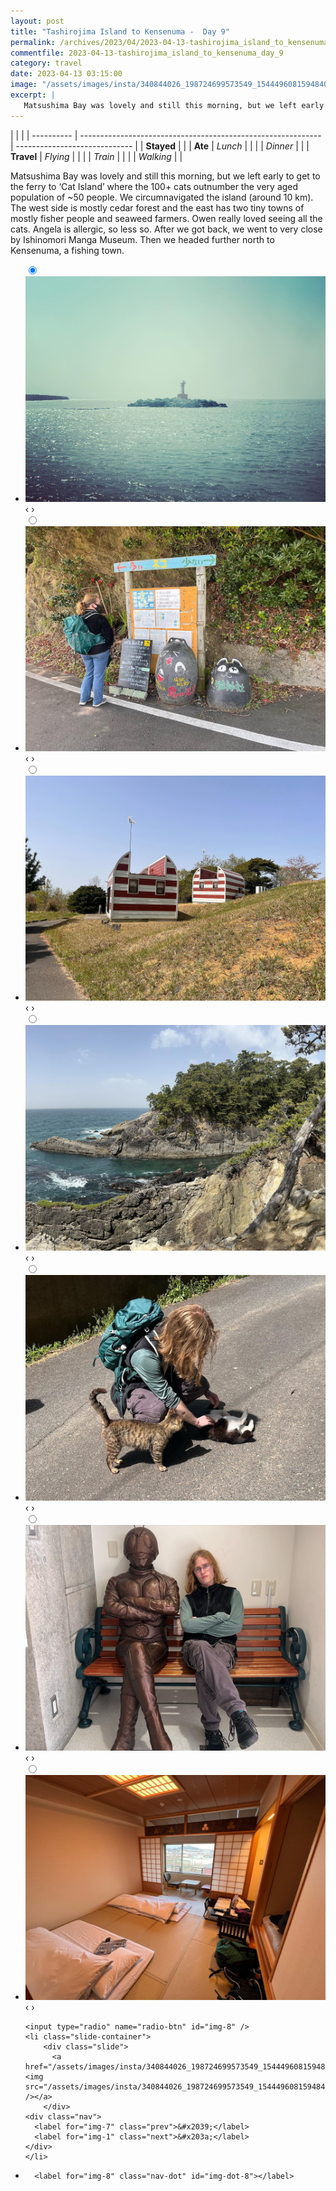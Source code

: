 ```yaml
---
layout: post
title: "Tashirojima Island to Kensenuma -  Day 9"
permalink: /archives/2023/04/2023-04-13-tashirojima_island_to_kensenuma_day_9.html
commentfile: 2023-04-13-tashirojima_island_to_kensenuma_day_9
category: travel
date: 2023-04-13 03:15:00
image: "/assets/images/insta/340844026_198724699573549_1544496081594840367_n_18225890845204313.jpg"
excerpt: |
   Matsushima Bay was lovely and still this morning, but we left early to get to the ferry to ‘Cat Island’ where the 100+ cats outnumber the very aged population of ~50 people. We circumnavigated the island (around 10 km). The west side is mostly cedar forest and the east has two tiny towns of mostly fisher people and seaweed farmers. Owen really loved seeing all the cats. Angela is allergic, so less so. After we got back, we went to very close by Ishinomori Manga Museum. Then we headed further north to Kensenuma, a fishing town.
---
```


|            |                                                              |
| ---------- | ------------------------------------------------------------ | ----------------------------- |
| **Stayed** |  |
| **Ate**    | _Lunch_                                                      |          |
|            | _Dinner_                                                     |          |
| **Travel** | _Flying_                                                     |          |
|            | _Train_                                                      |          |
|            | _Walking_                                                    |          |


 Matsushima Bay was lovely and still this morning, but we left early to get to the ferry to ‘Cat Island’ where the 100+ cats outnumber the very aged population of ~50 people. We circumnavigated the island (around 10 km). The west side is mostly cedar forest and the east has two tiny towns of mostly fisher people and seaweed farmers. Owen really loved seeing all the cats. Angela is allergic, so less so. After we got back, we went to very close by Ishinomori Manga Museum. Then we headed further north to Kensenuma, a fishing town.


<ul class="slides">
    <input type="radio" name="radio-btn" id="img-1" checked="checked" />
    <li class="slide-container">
        <div class="slide">
          <a href="/assets/images/insta/341142901_1283580922570741_7914868485290294488_n_17848656227948154.jpg"><img src="/assets/images/insta/341142901_1283580922570741_7914868485290294488_n_17848656227948154.jpg" /></a>
        </div>
    <div class="nav">
      <label for="img-8" class="prev">&#x2039;</label>
      <label for="img-2" class="next">&#x203a;</label>
    </div>
    </li>
        <input type="radio" name="radio-btn" id="img-2"  />
    <li class="slide-container">
        <div class="slide">
          <a href="/assets/images/insta/340951471_2379298528917099_2920466369619541922_n_17971326956203384.jpg"><img src="/assets/images/insta/340951471_2379298528917099_2920466369619541922_n_17971326956203384.jpg" /></a>
        </div>
    <div class="nav">
      <label for="img-1" class="prev">&#x2039;</label>
      <label for="img-3" class="next">&#x203a;</label>
    </div>
    </li>
        <input type="radio" name="radio-btn" id="img-3"  />
    <li class="slide-container">
        <div class="slide">
          <a href="/assets/images/insta/340844212_1230456704506469_9036728619434811881_n_18184303075270589.jpg"><img src="/assets/images/insta/340844212_1230456704506469_9036728619434811881_n_18184303075270589.jpg" /></a>
        </div>
    <div class="nav">
      <label for="img-2" class="prev">&#x2039;</label>
      <label for="img-4" class="next">&#x203a;</label>
    </div>
    </li>
        <input type="radio" name="radio-btn" id="img-4"  />
    <li class="slide-container">
        <div class="slide">
          <a href="/assets/images/insta/340689317_910591870224677_5647213145553428988_n_17978165297111180.jpg"><img src="/assets/images/insta/340689317_910591870224677_5647213145553428988_n_17978165297111180.jpg" /></a>
        </div>
    <div class="nav">
      <label for="img-3" class="prev">&#x2039;</label>
      <label for="img-5" class="next">&#x203a;</label>
    </div>
    </li>
        <input type="radio" name="radio-btn" id="img-5"  />
    <li class="slide-container">
        <div class="slide">
          <a href="/assets/images/insta/340946120_649794376884351_7096654382246464398_n_17852895122954965.jpg"><img src="/assets/images/insta/340946120_649794376884351_7096654382246464398_n_17852895122954965.jpg" /></a>
        </div>
    <div class="nav">
      <label for="img-4" class="prev">&#x2039;</label>
      <label for="img-6" class="next">&#x203a;</label>
    </div>
    </li>
        <input type="radio" name="radio-btn" id="img-6"  />
    <li class="slide-container">
        <div class="slide">
          <a href="/assets/images/insta/340954360_757134262539162_5128074771462527364_n_17864502941913922.jpg"><img src="/assets/images/insta/340954360_757134262539162_5128074771462527364_n_17864502941913922.jpg" /></a>
        </div>
    <div class="nav">
      <label for="img-5" class="prev">&#x2039;</label>
      <label for="img-7" class="next">&#x203a;</label>
    </div>
    </li>
        <input type="radio" name="radio-btn" id="img-7"  />
    <li class="slide-container">
        <div class="slide">
          <a href="/assets/images/insta/341034684_1257754051836858_8542517493697994578_n_17899916408778498.jpg"><img src="/assets/images/insta/341034684_1257754051836858_8542517493697994578_n_17899916408778498.jpg" /></a>
        </div>
    <div class="nav">
      <label for="img-6" class="prev">&#x2039;</label>
      <label for="img-8" class="next">&#x203a;</label>
    </div>
    </li>
    
    <input type="radio" name="radio-btn" id="img-8" />
    <li class="slide-container">
        <div class="slide">
          <a href="/assets/images/insta/340844026_198724699573549_1544496081594840367_n_18225890845204313.jpg"><img src="/assets/images/insta/340844026_198724699573549_1544496081594840367_n_18225890845204313.jpg" /></a>
        </div>
    <div class="nav">
      <label for="img-7" class="prev">&#x2039;</label>
      <label for="img-1" class="next">&#x203a;</label>
    </div>
    </li>
			
<li class="nav-dots">
      <label for="img-1" class="nav-dot" id="img-dot-1"></label>
      <label for="img-2" class="nav-dot" id="img-dot-2"></label>
      <label for="img-3" class="nav-dot" id="img-dot-3"></label>
      <label for="img-4" class="nav-dot" id="img-dot-4"></label>
      <label for="img-5" class="nav-dot" id="img-dot-5"></label>
      <label for="img-6" class="nav-dot" id="img-dot-6"></label>
      <label for="img-7" class="nav-dot" id="img-dot-7"></label>

      <label for="img-8" class="nav-dot" id="img-dot-8"></label>

</li>
</ul>        
             

		